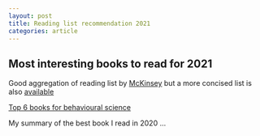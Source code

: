 ```yaml
---
layout: post
title: Reading list recommendation 2021
categories: article
---
```


## Most interesting books to read for 2021

Good aggregation of reading list by [McKinsey](https://www.mckinsey.com/featured-insights/we-know-what-you-are-reading-this-summer?cid=other-eml-alt-mip-mck&hdpid=ddbd7301-ffc5-4bd7-a325-5260401a3949&hctky=10452478&hlkid=ca5e63e1b174463e89e0597eda8b4b30#) but a more concised list is also [available](https://www.mckinsey.com/about-us/new-at-mckinsey-blog/the-2020-shortlist-for-business-book-of-the-year)

[Top 6 books for behavioural science](https://choicehacking.com/2020/06/06/6-books-that-will-change-the-way-you-think-about-experience/?utm_source=Choice+Hacking&utm_campaign=0a1c1709b3-Welcome_new_subs&utm_medium=email&utm_term=0_dd8ed2c055-0a1c1709b3-603914350)

My summary of the best book I read in 2020 ... 
